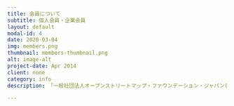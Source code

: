 ```yaml
---
title: 会員について
subtitle: 個人会員・企業会員
layout: default
modal-id: 4
date: 2020-03-04
img: members.png
thumbnail: members-thumbnail.png
alt: image-alt
project-date: Apr 2014
client: none
category: info
description: 「一般社団法人オープンストリートマップ・ファウンデーション・ジャパン(略称:OSMFJ)」は、個人として参加できる会員種別として<strong>「正会員」</strong>と<strong>「賛助会員（個人）」</strong>、企業として参加できる会員種別として<strong>「賛助会員（法人）」</strong>を設定しています。<br>OSMFJの理念に賛同し、活動への参加や援助を実施くださる方を募集しています。<br><br>それぞれの会員種別の有する権利については「<a href="img/pdf/join-osmfj.pdf" target="_blank">OSMFJ会員の権利</a>」を参照ください。<br><br><h4>会員種別の概要</h4><strong>正会員;</strong><br>入会金3,500円<br>年会費3,500円<br>OSMFJの活動趣旨に賛同し、その活動を支えると共に、積極的に活動に参加し、組織の一員として活動する立場となります。<br>社員総会と役員選挙に対する投票権を有します。<br><br><strong>賛助会員（個人）;</strong><br>入会金なし<br>年会費3,500円<br>OSMFJの活動趣旨に賛同し、その活動を支える立場が主となります。<br>社員総会と役員選挙に対する投票権はありません。<br><br><strong>賛助会員（法人）</strong>;<br>入会金なし<br>年会費50,000円<br>個人の賛助会員と同様、OSMFJの活動趣旨に賛同し、その活動を支える立場が主となります。<br>社員総会と役員選挙に対する投票権はありません<br><br><h4>会員登録の申請</h4>OSMFJの会員になることを希望されるかたは、以下のフォームからご連絡ください。<br><a href="https://docs.google.com/forms/d/e/1FAIpQLSeYyuHz7N-khekIPIqJUM4eyEHk0qP9HQBU3x75ANZkNt6I-w/viewform" target="_blank">OpenStreetMap Foundation Japan会員申請フォーム</a><br><br>※その他寄付等については随時受け賜ります。<br>不明点については<a href="mailto:info@osmf.jp">info@osmf.jp</a>へお問い合わせください。

---
```

